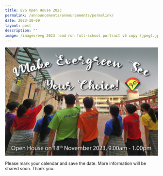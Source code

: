 ```yaml
---
title: EVG Open House 2023
permalink: /announcements/announcements/permalink/
date: 2023-10-09
layout: post
description: ""
image: /images/evg 2023 road run full-school portrait v6 copy (jpeg).jpg
---
```

![Open House 2023](/images/evg%202023%20road%20run%20full-school%20portrait%20v6%20copy%20(jpeg).jpg)

Please mark your calendar and save the date.
More information will be shared soon. Thank you.